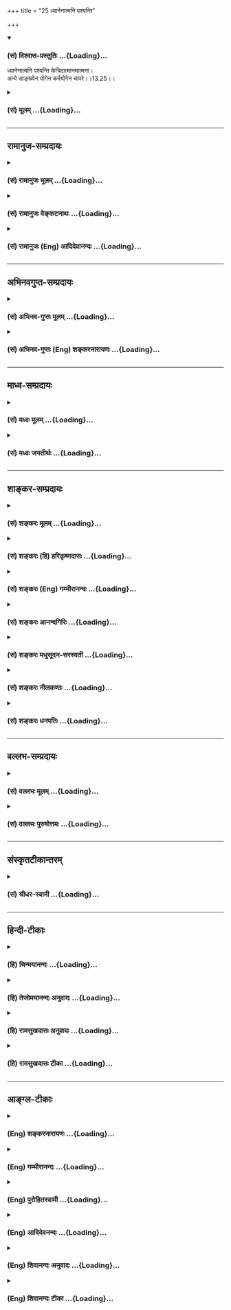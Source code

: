 +++
title = "25 ध्यानेनात्मनि पश्यन्ति"

+++
<div class="js_include" newlevelforh1="3" title="(सं) विश्वास-प्रस्तुतिः" unfilled url="/purANam/mahAbhAratam/06-bhIShma-parva/02-bhagavad-gItA-parva/saMskRtam/vishvAsa-prastutiH/13_xetra-xetrajna-yogaH/25_dhyAnenAtmani_pas.md">
<details open><summary><h3>(सं) विश्वास-प्रस्तुतिः ...{Loading}...</h3></summary>

ध्यानेनात्मनि पश्यन्ति केचिदात्मानमात्मना।  
अन्ये साङ्ख्येन योगेन कर्मयोगेन चापरे।।13.25।।
</details>
</div>
<div class="js_include collapsed" newlevelforh1="3" title="(सं) मूलम्" unfilled url="/purANam/mahAbhAratam/06-bhIShma-parva/02-bhagavad-gItA-parva/saMskRtam/mUlam/13_xetra-xetrajna-yogaH/25_dhyAnenAtmani_pas.md">
<details><summary><h3>(सं) मूलम् ...{Loading}...</h3></summary>

ध्यानेनात्मनि पश्यन्ति केचिदात्मानमात्मना।  
अन्ये साङ्ख्येन योगेन कर्मयोगेन चापरे।।13.25।।
</details>
</div>


_________________
## रामानुज-सम्प्रदायः
<div class="js_include collapsed" newlevelforh1="3" title="(सं) रामानुजः मूलम्" unfilled url="/purANam/mahAbhAratam/06-bhIShma-parva/02-bhagavad-gItA-parva/saMskRtam/rAmAnujaH/mUlam/13_xetra-xetrajna-yogaH/25_dhyAnenAtmani_pas.md">
<details><summary><h3>(सं) रामानुजः मूलम् ...{Loading}...</h3></summary>

।।13.25।।**अन्ये तु** कर्मयोगादिषु आत्मावलोकनसाधनेषु अनधिकृताः
**अन्येभ्यः** तत्त्वदर्शिभ्यो ज्ञानिभ्यः **श्रुत्वा** कर्मयोगादिभिः
आत्मानम् **उपासते; ते अपि** आत्मदर्शनेन मृत्युम् अतितरन्ति ये
**श्रुतिपरायणाः** श्रवणमात्रनिष्ठाः; ते **च** श्रवणनिष्ठाः पूतपापाः
क्रमेण कर्म योगादिकम् आरभ्य **अतितरन्ति एव मृत्युम्।** अपिशब्दात् च
पर्वभेदः अवगम्यते। अथ प्रकृतिसंसृष्टस्य आत्मनो विवेकानुसंधानप्रकारं
वक्तुं सर्वं स्थावरं जङ्गमं च सत्त्वं चिदचित्संसर्गजम् इत्याह --

</details>
</div>
<div class="js_include collapsed" newlevelforh1="3" title="(सं) रामानुजः वेङ्कटनाथः" unfilled url="/purANam/mahAbhAratam/06-bhIShma-parva/02-bhagavad-gItA-parva/saMskRtam/rAmAnujaH/venkaTanAthaH/13_xetra-xetrajna-yogaH/25_dhyAnenAtmani_pas.md">
<details><summary><h3>(सं) रामानुजः वेङ्कटनाथः ...{Loading}...</h3></summary>

  
  
।।13.25।। उक्तमेवार्थं श्लोकद्वयेन विवृण्वन्नात्मज्ञानस्य पर्वभेदानाह --
ध्यानेनेति। अधिकरणतया कर्मतया; करणतया च निर्देशादात्मशब्दत्रयमिह
भिन्नविषयमिति तत्तदुचितमाहआत्मनि शरीर इत्यादिना।
उत्तरोत्तरापकृष्टपर्वनिर्देशक्रमात् ध्यानशब्दोऽत्र साङ्ख्यादप्युत्कृष्टं
साक्षाद्योगाख्यं पर्वाभिधत्ते। अनिष्पन्नयोगा इत्यादि पर्वक्रमप्रदर्शनं
आत्मदर्शने स्वतन्त्रोपायत्वशङ्काव्युदासार्थम्। ज्ञानयोगेन साङ्ख्यानाम्
\[3।3\] इति पूर्वोक्तानुसारेणसाङ्ख्येन योगेन
इत्यस्यार्थमाहज्ञानयोगेनेति। अपरे इत्यनेन
प्रागुक्तकर्मयोगाधिकारिवर्गविवक्षेत्यभिप्रायेणाहज्ञानयोगानधिकारिण
इत्यादिना।  
  

</details>
</div>
<div class="js_include collapsed" newlevelforh1="3" title="(सं) रामानुजः (Eng) आदिदेवानन्दः" unfilled url="/purANam/mahAbhAratam/06-bhIShma-parva/02-bhagavad-gItA-parva/saMskRtam/rAmAnujaH/english/AdidevAnandaH/13_xetra-xetrajna-yogaH/25_dhyAnenAtmani_pas.md">
<details><summary><h3>(सं) रामानुजः (Eng) आदिदेवानन्दः ...{Loading}...</h3></summary>

13.25 The different type of Yogis are described herein: (1) Some with
perfect Yoga perceive the self (Atmanam) in the body with the mind
(Atmana) by meditation. (2) Others with imperfect Yoga see the self,
with mind rendered fit for Yoga, by Sankhya Yoga, namely, Jnana Yoga,
(3) Still others, (a) unalified to practise Jnana Yoga, and (b alified
but preferring an easier method, and (c) also distinguished persons like
Janaka - all these perceive the self after being alified for Yoga by
Karma Yoga which contains within itself knowledge (Jnana).

</details>
</div>


_________________
## अभिनवगुप्त-सम्प्रदायः
<div class="js_include collapsed" newlevelforh1="3" title="(सं) अभिनव-गुप्तः मूलम्" unfilled url="/purANam/mahAbhAratam/06-bhIShma-parva/02-bhagavad-gItA-parva/saMskRtam/abhinava-guptaH/mUlam/13_xetra-xetrajna-yogaH/25_dhyAnenAtmani_pas.md">
<details><summary><h3>(सं) अभिनव-गुप्तः मूलम् ...{Loading}...</h3></summary>

।।13.25 -- 13.26।। ध्यानेनेति। अन्य इति। ईदृशं च ज्ञानं प्रधानम्।
कैश्चित् \[आत्मा\] आत्मतया उपास्यते अन्यैः प्रागुक्तेन साङ्ख्यनयेन अपरैः
कर्मणा इतरैरपि स्वयमीदृशं +++(;N ईदृग्)+++ ज्ञानमजानद्भिरपि श्रवणप्रवणैः
यथाश्रुतमेवोपास्यते। तेऽपि मृत्युं संसारं तरन्ति। येन केनचिदुपायेन
भगवत्तत्त्वमुपास्यमानमुत्तारयति। अतः सर्वथा एवमासीतेत्युक्तम्।

</details>
</div>
<div class="js_include collapsed" newlevelforh1="3" title="(सं) अभिनव-गुप्तः (Eng) शङ्करनारायणः" unfilled url="/purANam/mahAbhAratam/06-bhIShma-parva/02-bhagavad-gItA-parva/saMskRtam/abhinava-guptaH/english/shankaranArAyaNaH/13_xetra-xetrajna-yogaH/25_dhyAnenAtmani_pas.md">
<details><summary><h3>(सं) अभिनव-गुप्तः (Eng) शङ्करनारायणः ...{Loading}...</h3></summary>

13.25 See Comment under 13.26

</details>
</div>


_________________
## माध्व-सम्प्रदायः
<div class="js_include collapsed" newlevelforh1="3" title="(सं) मध्वः मूलम्" unfilled url="/purANam/mahAbhAratam/06-bhIShma-parva/02-bhagavad-gItA-parva/saMskRtam/madhvaH/mUlam/13_xetra-xetrajna-yogaH/25_dhyAnenAtmani_pas.md">
<details><summary><h3>(सं) मध्वः मूलम् ...{Loading}...</h3></summary>

।।13.25 -- 13.26।। साङ्ख्येन वेदोक्तभगवत्स्वरूपज्ञानेन। कर्मिणामपि
श्रुत्वा ज्ञात्वा ध्यात्वा दृष्टिः। श्रावकाणां च ज्ञात्वा ध्यात्वा।
साङ्ख्यानां च ध्यात्वा। तथा च गौपवनश्रुतिः -- कर्म कृतवा च तच्छ्रुत्वा
ज्ञात्वा ध्यात्वाऽनुपश्यति। श्रावकोऽपि तथा ज्ञात्वा ध्यात्वा ज्ञान्यपि
पश्यति। अन्यथा तस्य दृष्टिर्हि कथञ्चिन्नोपजायते इति। अन्य
इत्यशक्तानामप्युपायदर्शनार्थम्।

</details>
</div>
<div class="js_include collapsed" newlevelforh1="3" title="(सं) मध्वः जयतीर्थः" unfilled url="/purANam/mahAbhAratam/06-bhIShma-parva/02-bhagavad-gItA-parva/saMskRtam/madhvaH/jayatIrthaH/13_xetra-xetrajna-yogaH/25_dhyAnenAtmani_pas.md">
<details><summary><h3>(सं) मध्वः जयतीर्थः ...{Loading}...</h3></summary>

।।13.25 -- 13.26।। अन्ये साङ्ख्येन योगेन इत्यत्र
कापिलतन्त्रोक्तप्रकृतिपुरुषविवेकज्ञानं साङ्ख्यमिति व्याख्यानमसत्;
कापिलतन्त्रस्यावैदिकस्यात्र ग्रहणायोगात्; तस्य भगवद्दर्शने
प्रधानसाधनत्वायोगाच्चेति भावेनान्यथा व्याचष्टे -- **साङ्ख्येने**ति।
ज्ञानेन परोक्षज्ञानेन। ध्यानेनेत्यत्र ध्यानादीनां
केवलानामेवेश्वरदर्शनसाधनत्वमुच्यत इत्यन्यथाप्रतीतिनिरासार्थमाह --
**कर्मिणामि**ति। दृष्टिः प्राप्येति शेषः। पाठक्रमादर्थक्रमस्य
प्राधान्याद्व्युत्क्रमेणोक्तिः। कुत एतत् इत्यत आह -- **तथा चे**ति।
ध्यात्वेत्येतज्ज्ञान्यपीत्युत्तरेणापि सम्बध्यते। ननु सर्वत्र सर्वस्य
संयोजने सत्येक एवायं प्रकारः स्यात्तथा चकेचिदन्ये परं इत्युक्तमयुक्तं
स्यादित्यत आह -- **अन्य** इति। ध्यानादावुत्तरोत्तरसाधने
साक्षादशक्तानामपिं तत्तदुपायज्ञानादिप्रदर्शनार्थमवस्थाभेदमाश्रित्यान्य
इत्याद्युक्तमित्यर्थः।

</details>
</div>


_________________
## शाङ्कर-सम्प्रदायः
<div class="js_include collapsed" newlevelforh1="3" title="(सं) शङ्करः मूलम्" unfilled url="/purANam/mahAbhAratam/06-bhIShma-parva/02-bhagavad-gItA-parva/saMskRtam/shankaraH/mUlam/13_xetra-xetrajna-yogaH/25_dhyAnenAtmani_pas.md">
<details><summary><h3>(सं) शङ्करः मूलम् ...{Loading}...</h3></summary>

।।13.25।। -- **ध्यानेन;** ध्यानं नाम शब्दादिभ्यो विषयेभ्यः श्रोत्रादीनि
करणानि मनसि उपसंहृत्य; मनश्च प्रत्यक्चेतयितरि; एकाग्रतया यत् चिन्तनं तत्
ध्यानम् तथा; ध्यायतीव बकः; ध्यायतीव पृथिवी; ध्यायन्तीव पर्वताः (छा0 उ₀
7।6।1) इति उपमोपादानात्। तैलधारावत् संततः अविच्छिन्नप्रत्ययो ध्यानम् तेन
ध्यानेन **आत्मनि** बुद्धौ **पश्यन्ति आत्मानं** प्रत्यक्चेतनम् **आत्मना**
स्वेनैव प्रत्यक्चेतनेन ध्यानसंस्कृतेन अन्तःकरणेन **केचित्** योगिनः।
**अन्ये साङ्ख्येन योगेन;** साङ्ख्यं नाम इमे सत्त्वरजस्तमांसि गुणाः मया
दृश्या अहं तेभ्योऽन्यः तद्व्यापारसाक्षिभूतः नित्यः गुणविलक्षणः आत्मा इति
चिन्तनम् एषः साङ्ख्यो योगः; तेन,पश्यन्ति आत्मानमात्मना इति वर्तते।
**कर्मयोगेन;** कर्मैव योगः; ईश्वरार्पणबुद्ध्या अनुष्ठीयमानं घटनरूपं
योगार्थत्वात् योगः उच्यते गुणतः तेन सत्त्वशुद्धिज्ञानोत्पत्तिद्वारेण **च
अपरे**।।

</details>
</div>
<div class="js_include collapsed" newlevelforh1="3" title="(सं) शङ्करः (हि) हरिकृष्णदासः" unfilled url="/purANam/mahAbhAratam/06-bhIShma-parva/02-bhagavad-gItA-parva/saMskRtam/shankaraH/hindI/harikRShNadAsaH/13_xetra-xetrajna-yogaH/25_dhyAnenAtmani_pas.md">
<details><summary><h3>(सं) शङ्करः (हि) हरिकृष्णदासः ...{Loading}...</h3></summary>

।।13.25।। यहाँ आत्मदर्शनके विषयमें ये ध्यान आदि भिन्नभिन्न साधन विकल्पसे
कहे जाते हैं --, शब्दादि विषयोंसे श्रोत्रादि इन्द्रियोंको हटाकर उनका
मनमें निरोध करके और मनको अन्तरात्मामें ( निरोध करके ) जो एकाग्रभावसे
चिन्तन करते रहना है; उसका नाम ध्यान है। तथा जैसे बगुला ध्यान करता है
जैसे पृथिवी ध्यान करती है जैसे पर्वत ध्यान करते हैं इत्यादि उपमा दी
जानेके कारण तैलधाराकी भाँति निरन्तर अविच्छिन्नभावसे चिन्तन करनेका नाम
ध्यान है; उस ध्यानद्वारा कितने ही योगीलोग आत्मामें -- बुद्धिमें; आत्माको
यानी प्रत्यक्चेतनको आत्मासे -- ध्यानाभ्यासद्वारा शुद्ध हुए अन्तःकरणसे --
देखते हैं। अन्य कई योगीजन साङ्ख्ययोगके द्वारा ( देखते हैं ) -- सत्त्व; रज
और तम -- ये तीनों गुण मुझसे देखे जानेवाले हैं और मैं उनसे भिन्न उनके
व्यापारका साक्षी; उन गुणोंसे विलक्षण और नित्य ( चेतन ) आत्मा हूँ इस
प्रकारके चिन्तनका नाम साङ्ख्य है; यही योग है; ऐसे साङ्ख्ययोगके द्वारा --
आत्मामें आत्माको देखते हैं। तथा अपर योगीजन कर्मयोगके द्वारा --
ईश्वरार्पणबुद्धिसे अनुष्ठान की हुई चेष्टाका नाम कर्म है; वही योगका साधन
होनेके कारण गौणरूपसे योग कहा जाता है; उस कर्मयोगके द्वारा -- अन्तःकरणकी
शुद्धि और,ज्ञानप्राप्तिके क्रमसे; ( आत्मामें आत्माको देखते हैं )।

</details>
</div>
<div class="js_include collapsed" newlevelforh1="3" title="(सं) शङ्करः (Eng) गम्भीरानन्दः" unfilled url="/purANam/mahAbhAratam/06-bhIShma-parva/02-bhagavad-gItA-parva/saMskRtam/shankaraH/english/gambhIrAnandaH/13_xetra-xetrajna-yogaH/25_dhyAnenAtmani_pas.md">
<details><summary><h3>(सं) शङ्करः (Eng) गम्भीरानन्दः ...{Loading}...</h3></summary>

13.25 Dhyanena, through meditation: Meditation means contemplation (on
the Self) after withdrawing into the mind with concentration the organs
of hearing etc. from the objects like sound etc., and then withdrawing
the mind into the indwelling conscious Self. Thus, from the citation of
such illustrations as, 'the crane meditates, as it were, 'the earth
meditates, as it were; the mountains meditate, as it were' (Ch. 7.6.1),
it follows that meditation is a constant and uninterrupted current of
thought like a line of pouring oil. Through that meditation, kecit, some
yogis; pasyanti, realize; the indwelling conscious atmanam, Self;
atmani, in (their) intellect; atmana, with the help of the internal
organ that has been purified by meditation. Anye, others; sankhyena
yogena, through Sankhya-yoga: Sankhya means thinking, 'These alities,
viz sattva, rajas and tamas, are objects of my perception; I am the
Self, distinct from them, a witness of their functions, eternal and
different from the alities.' This Sankhya is Yoga. \[By Sankhya is meant
that knowledge which arises from the foregoing reflection. This
knowledge is itself called Yoga (concentration of mind) inasmuch as it
is similar to Yoga in leading to the realization of the Self.\] Through
that they realize the Self with the help of the internal organ. This is
how it is to be construed. And anye, others; karma-yogena, through
Karma-yoga-action itself being the Yoga: Action performed with the idea
of dedication to God is figuratively called Yoga since it leads to Yoga.
(others realize) with the help of that (action), through purification of
the mind and rise of Knowledge. \[The best among the yogis are competent
for meditation (dhyana); the modiocre for reflection (Sankhya); and the
lowest for Karma-yoga.\]

</details>
</div>
<div class="js_include collapsed" newlevelforh1="3" title="(सं) शङ्करः आनन्दगिरिः" unfilled url="/purANam/mahAbhAratam/06-bhIShma-parva/02-bhagavad-gItA-parva/saMskRtam/shankaraH/AnandagiriH/13_xetra-xetrajna-yogaH/25_dhyAnenAtmani_pas.md">
<details><summary><h3>(सं) शङ्करः आनन्दगिरिः ...{Loading}...</h3></summary>

।।13.25।। अधमतमानधिकारिणो मोक्षमार्गे प्रवृत्तिं प्रतिलम्भयति -- **अन्ये
त्विति।** आचार्याधीनां श्रुतिमेवाभिनयति -- **इदमिति।** उपासनमेव विवृणोति
-- **श्रद्दधाना इति।** परोपदेशात्प्रवृत्तानामपि प्रवृत्तेः,साफल्यमाह --
**तेऽपीति।** तेषां मुख्याधिकारित्वं व्यावर्तयति -- **श्रुतीति।**
तेऽपीत्यपिना सूचितमर्थमाह -- **किमिति।**

</details>
</div>
<div class="js_include collapsed" newlevelforh1="3" title="(सं) शङ्करः मधुसूदन-सरस्वती" unfilled url="/purANam/mahAbhAratam/06-bhIShma-parva/02-bhagavad-gItA-parva/saMskRtam/shankaraH/madhusUdana-sarasvatI/13_xetra-xetrajna-yogaH/25_dhyAnenAtmani_pas.md">
<details><summary><h3>(सं) शङ्करः मधुसूदन-सरस्वती ...{Loading}...</h3></summary>

।।13.25।। अत्रात्मदर्शने साधनविकल्पा इमे कथ्यन्ते -- ध्यानेनेति। इह हि
चतुर्विधा जनाः केचिदुत्तमाः केचिन्मध्यमाः केचिन्मन्दाः केचिन्मन्दतरा इति
तत्रोत्तमानामात्मज्ञानसाधनमाह। ध्यानेन विजातीयप्रत्ययानन्तरितेन
सजातीयप्रत्ययप्रवाहेण श्रवणमननफलभूतेनात्मचिन्तनेन निदिध्यासनशब्दोदितेन
आत्मनि बुद्धौ पश्यन्ति साक्षात्कुर्वन्ति आत्मानं प्रत्यक्चेतनमात्मना
ध्यानसंस्कृतेनान्तःकरणेन केचिदुत्तमा योगिनः। मध्यमानामात्मज्ञानसाधनमाह।
अन्ये मध्यमाः साङ्ख्येन योगेन निदिध्यासनपूर्वभाविना श्रवणमननरूपेण
नित्यानित्यविवेकादिपूर्वकेण इमे गुणत्रयपरिणामा अनात्मानः सर्वे
मिथ्याभूतास्तत्साक्षिभूतो नित्यो विभुर्निर्विकारः सत्यः
समस्तजडसंबन्धशून्य आत्माहमित्येवं वेदान्तवाक्यविचारजन्येन चिन्तनेन
पश्यन्त्यात्मानमात्मनीति वर्तते। ध्यानोत्पत्तिद्वारेणेत्यर्थः। मन्दानां
ज्ञानसाधनमाह। कर्मयोगेन ईश्वरार्पणबुद्ध्या क्रियमाणेन फलाभिसन्धिरहितेन
तत्तद्वर्णाश्रमोचितेन वेदविहितेन कर्मकलापेन चापरे मन्दाः
पश्यन्त्यात्मानमात्मनीति वर्तते। सत्त्वशुद्ध्या
श्रवणमननध्यानोत्पत्तिद्वारेणेत्यर्थः।

</details>
</div>
<div class="js_include collapsed" newlevelforh1="3" title="(सं) शङ्करः नीलकण्ठः" unfilled url="/purANam/mahAbhAratam/06-bhIShma-parva/02-bhagavad-gItA-parva/saMskRtam/shankaraH/nIlakaNThaH/13_xetra-xetrajna-yogaH/25_dhyAnenAtmani_pas.md">
<details><summary><h3>(सं) शङ्करः नीलकण्ठः ...{Loading}...</h3></summary>

।।13.25।। एवंविधात्मदर्शनेऽधिकारिभेदेनोपायविकल्पानाह -- **ध्यानेनेति।**
अत्र ये आत्मानं विविदिषन्ति ते निष्कामकर्मणा परमेश्वरमाराधयन्ति ते
कर्मयोगिनः। तत एवोत्पन्नविविदिषा वेदान्तश्रवणे प्रवर्तन्ते। ततः
प्रमाणगतासंभावनानिवृत्तौ सत्यां तस्यैवार्थस्य मनने प्रवर्तन्ते
प्रमेयगतासंभावनानिवृत्त्यर्थं ते साङ्ख्याः। ततः प्रमाणप्रमेयगतासंभावनाया
निवृत्त्यनन्तरं अनात्मनि देहादावात्मबुद्धिरूपाया विपरीतभावनाया
निवृत्त्यर्थं निदिध्यासनं
विजातीयप्रत्ययतिरस्कारपूर्वकसजातीयप्रत्ययप्रवाहीकरणलक्षणं कर्तुं
प्रवर्तन्ते। ततस्तत्परिपाके आत्मनि बुद्धिवृत्तौ आत्मानं परमेश्वरं
पश्यन्ति ते ध्यायिनः। तत्र ये कर्मसाङ्ख्ययोर्निष्णातास्ते ध्यानेनात्मनि
देहे आत्मानं परमेश्वरं आत्मना बुद्ध्या पश्यन्ति। अन्ये त्वकृतकर्माणः
साङ्ख्येन योगेन विचारात्मकेन योगेन ध्यानद्वारा पश्यन्ति। अन्ये पुनः
कर्मयोगेनैव पूर्वोक्तलक्षणेन साङ्ख्या ध्यानद्वारा पश्यन्तीति साधनत्रयस्य
समुच्चयो न तु विकल्पः।

</details>
</div>
<div class="js_include collapsed" newlevelforh1="3" title="(सं) शङ्करः धनपतिः" unfilled url="/purANam/mahAbhAratam/06-bhIShma-parva/02-bhagavad-gItA-parva/saMskRtam/shankaraH/dhanapatiH/13_xetra-xetrajna-yogaH/25_dhyAnenAtmani_pas.md">
<details><summary><h3>(सं) शङ्करः धनपतिः ...{Loading}...</h3></summary>

।।13.25।। एवं तत्त्वंपदार्थौ संशोध्य
प्रतिपादितमिदानीमात्मदर्शनोपायविकल्पान्यथाधिकारं प्रतिपादयति --
ध्यानेनेति। केचिदुत्तमाधिकारिणो योगिनः एतज्जन्मनि जन्मान्तरे वा
कृताभ्यां श्रवणममनाभ्यामसंभावनादिदोषनिर्मुक्ताः शब्दादिविषयेभ्यः
श्रोत्रादीनि करणानि मनस्युपसंहृत्य मनश्च पत्गात्मन्येकाग्रं विधाय
तैलधारावत्संतताविच्छिन्नप्रत्ययेन निदिध्यासनापरपर्यायेण ध्यानेनात्मनि
बुद्धौ आत्मानं प्रत्यक्वेतनमात्मना ध्यानसंस्कृतेनान्तःकरणेन पश्यन्ति
साक्षात्कुर्वन्ति। आत्मनि देहे इति व्याख्याने तूक्तार्थापेक्षया
सामञ्जस्यं चिन्त्यम्। अन्ये मध्यमाधिकारिणः। श्रवणमननपरायणा इमे
सत्त्वरजस्तमांसि गुणाः सविकाराः अनात्मानं
मिथ्याभूतास्तद्य्वापारसाक्षिभूतोऽपिणामी नित्यो गुणविलक्षणो विभुः
सच्चिदानन्दघन आत्मेति वेदान्तविचारजन्येन चिन्तनात्मकेन साङ्ख्येन योगेन
ध्यानोत्पत्तिद्वारा आत्मन्यात्मानमात्मना पश्यन्तीति पूर्ववत्। अपरे
मन्दाधिकारिणः कर्मैव योगार्थत्वगुणेन योगस्तेन कर्मयोगेन
ईश्वरार्पणबुद्य्धानुष्ठीयमानेन
सत्त्वशुद्धश्रवणमननध्यानापरोक्षज्ञानोत्पत्तिद्वारेणात्मन्यात्मानमात्मना
पश्यन्तीति पूर्ववत्।

</details>
</div>


_________________
## वल्लभ-सम्प्रदायः
<div class="js_include collapsed" newlevelforh1="3" title="(सं) वल्लभः मूलम्" unfilled url="/purANam/mahAbhAratam/06-bhIShma-parva/02-bhagavad-gItA-parva/saMskRtam/vallabhaH/mUlam/13_xetra-xetrajna-yogaH/25_dhyAnenAtmani_pas.md">
<details><summary><h3>(सं) वल्लभः मूलम् ...{Loading}...</h3></summary>

।।13.25।। एवम्भूतदर्शनसाधनविकल्पानाह -- द्वाभ्यां ध्यानेनेति। आत्मनि
स्वस्मिन् आत्मना स्वेन; अन्ये साङ्ख्येन योगेनाष्टाङ्गेन; कर्मयोगेन चापरे
निष्कामेन पश्यन्त्यात्मानम्।

</details>
</div>
<div class="js_include collapsed" newlevelforh1="3" title="(सं) वल्लभः पुरुषोत्तमः" unfilled url="/purANam/mahAbhAratam/06-bhIShma-parva/02-bhagavad-gItA-parva/saMskRtam/vallabhaH/puruShottamaH/13_xetra-xetrajna-yogaH/25_dhyAnenAtmani_pas.md">
<details><summary><h3>(सं) वल्लभः पुरुषोत्तमः ...{Loading}...</h3></summary>

  
  
।।13.25।। नन्वेवं ज्ञानेनैव मुक्तिश्चेत्तदाऽन्यसाधनानामप्रयोजकत्वं
स्यादित्याशङ्क्यान्यसाधनस्वरूपमाह -- ध्यानेनेति द्वयेन। केचित् ज्ञानिनः
ध्यानेन परिकल्पनेन आत्महृदये आत्मना मनसा आत्मानं आत्मरूपं भगवन्तं
पश्यन्ति। अन्ये साङ्ख्येन नित्यानित्यवस्तुविवेकात्मकेन योगेन तथा
पश्यन्ति। अपरे कर्मयोगेन कर्मसु तदात्मकप्राकट्यरूपयोगेन पश्यन्ति
तद्रूपम्।  
  

</details>
</div>


_________________
## संस्कृतटीकान्तरम्
<div class="js_include collapsed" newlevelforh1="3" title="(सं) श्रीधर-स्वामी" unfilled url="/purANam/mahAbhAratam/06-bhIShma-parva/02-bhagavad-gItA-parva/saMskRtam/shrIdhara-svAmI/13_xetra-xetrajna-yogaH/25_dhyAnenAtmani_pas.md">
<details><summary><h3>(सं) श्रीधर-स्वामी ...{Loading}...</h3></summary>

।।13.25।। एवंभूतविविक्तात्मज्ञाने साधनविकल्पानाह **-- ध्यानेनेति**
द्वाभ्याम्। ध्यानेन आत्माकारप्रत्ययावृत्त्या। आत्मनि देहे आत्मना मनसा
एवमात्मानं केचित्पश्यन्ति। अन्ये तु साङ्ख्येन
प्रकृतिपुरुषवैलक्षण्यालोचनेन; योगेनाष्टाङ्गेन; अपरे च कर्मयोगेन
पश्यन्तीति सर्वत्रानुषङ्गः। एतेषां च ध्यानादीनां यथायोगं क्रमसमुच्चये
सत्यपि तत्तन्निष्ठाभेदाभिप्रायेण विकल्पोक्तिः।

</details>
</div>


_________________
## हिन्दी-टीकाः
<div class="js_include collapsed" newlevelforh1="3" title="(हि) चिन्मयानन्दः" unfilled url="/purANam/mahAbhAratam/06-bhIShma-parva/02-bhagavad-gItA-parva/hindI/chinmayAnandaH/13_xetra-xetrajna-yogaH/25_dhyAnenAtmani_pas.md">
<details><summary><h3>(हि) चिन्मयानन्दः ...{Loading}...</h3></summary>

।।13.25।। सर्वोपाधिविनिर्मुक्त आत्मा का शुद्ध स्वरूप में अनुभव करना ही
आध्यात्मिक साधना का अन्तिम लक्ष्य है; जिसके सम्पादन के लिए अनेक उपाय;
विकल्प यहाँ बताये गये हैं। मानव का व्यक्तित्व सुगठन उसी स्थिति से
प्रारम्भ होना चाहिए जहाँ वर्तमान काल में मनुष्य स्वयं को पाता है।
क्रमबद्ध पाठों के बिना कोई भी शिक्षा सफल नहीं हो सकती। अत्यन्त अशुद्ध एवं
चंचल मन के व्यक्ति के आत्मविकास के लिए भी अनुकूल साधन का होना आवश्यक है।
पूर्णत्व के सिद्धांत को केवल बौद्धिक स्तर पर समझने से ही आत्मिक उन्नति
नहीं हो सकती। ज्ञान के अनुरूप ही व्यक्ति का जीवन होने पर वास्तविक विकास
संभव होता। इसलिए; अपने वैचारिकजीवन को नियन्त्रित करने तथा पुनर्शिक्षा के
द्वारा उसे सही दिशा प्रदान करने में साधक को विवेक तथा उत्साह से पूर्ण
सक्रिय साधना का अभ्यास करने की आवश्यकता होती है। यही कारण है कि प्रत्येक
व्यक्ति को आत्मोन्नति के इस मार्ग में कठिनाई का अनुभव होता है। विभिन्न
प्रकार एवं स्तर के मनुष्यों के विकास के लिए; प्राचीनकाल के महान् ऋषियों
नेविभिन्न साधन मार्गों को खोज निकाला; जिन सबका साध्य एक ही है। प्रत्येक
मार्ग के अनुयायी के लिए वही मार्ग सबसे उपयुक्त है। किसी एक मार्ग को
अन्यों की अपेक्षा श्रेष्ठ नहीं कहा जा सकता है। एक औषधालय में अनेक
औषधियाँ रखी होती हैं प्रत्येक औषधि किसी रोग विशेष के लिए होती है और उस
रोग से पीड़ित रोगी के लिए स्वास्थ्यलाभ होने तक वही औषधि सर्वोत्तम होती
है। विभिन्न साधकों में प्रतीयमान भेद उनके मानसिक सन्तुलन और बौद्धिक
क्षमता के भेद के कारण होता है। शास्त्रीय भाषा में इसे अन्तकरण की अशुद्धि
कहते हैं। वे सब साधन; जिनके द्वारा चित्तशुद्धि प्राप्त होती है; बहिरंग
साधन या गौण साधन कहलाते हैं। चित्त के शुद्ध होने पर आत्मसाक्षात्कार का
अन्तरंग या साक्षात् साधन ध्यान है। कोई पुरुष ध्यान के द्वारा आत्मा को
देखते हैं ध्यान के विषय में शंकराचार्य जी लिखते हैं कि शब्दादि विषयों से
श्रोत्रादि इन्द्रियों को मन में उपरत करके मन को चैतन्यस्वरूप आत्मा में
एकाग्र करके चिन्तन करना ध्यान कहलाता है। इस चिन्तन में ध्येयविषयक
वृत्तिप्रवाह तैलधारा के समान अखण्ड और अविरल बना रहता है। स्वाभाविक है कि
यह मार्ग उन उत्तम साधकों के लिए हैं; जिनका हृदय और विवेक समान रूप से
विकसित होता है। आत्मा को देखने का अर्थ नेत्रों से रूपवर्ण देखना नहीं है;
अन्यथा यह तो वेदान्त के सिद्धांत का ही खंडन हो जायेगा। आत्मा तो द्रष्टा
है; दृश्य नहीं। अत; आत्मदर्शन से तात्पर्य स्वस्वरूपानुभूति से है। वह
अनुभव करतलामलक के दर्शन के समान स्पष्ट और सन्देह रहित होने के कारण यह
कहने की प्रथा पड़ गयी कि वे आत्मा को देखते हैं। आत्मा के द्वारा आत्मा को
देखते हैं शंकराचार्य जी इस भाग के भाष्य में कहते हैं ध्यान के द्वारा
आत्मा में अर्थात् ध्यान से सुसंस्कृत हुए अन्तकरण के द्वारा देखते हैं।
शुद्धांतकरण में ही आत्मा का स्पष्ट अनुभव होता है। किसी को इस बात पर
आश्चर्य़ हो सकता है कि यहाँ बुद्धि और अन्तकरण (मन) के लिए भी आत्मा शब्द
का ही प्रयोग क्यों किया गया है इसका कारण यह है कि जब साधक को अपने
पारमार्थिक सत्यस्वरूप का अनुभव होता है; तब उस सत्य की दृष्टि से मन;
बुद्धि आदि का कोई पृथक अस्तित्व नहीं रह जाता है। सब आत्मस्वरूप ही बन
जाते हैं। सभी तरंगें; फेन आदि समुद्र के अतिरिक्त कुछ नहीं है।
स्वप्नद्रष्टा; स्वप्न जगत् और स्वप्न के अनुभव ये सब वस्तुत जाग्रत्पुरुष
का मन ही है। इसी दृष्टि से हमारे आध्यात्मिक ग्रन्थों में हमारे
व्यक्तित्व के बाह्यतम पक्ष शरीरादि को भी आत्मा शब्द से निर्देशित किया
गया है। उपर्युक्त ध्यानयोग का मार्ग विवेक और वैराग्य से सुसम्पन्न उत्तम
अधिकारियों के ही उपयुक्त है। अत मध्यम प्रकार के साधकों के लिए उपायान्तर
बताते हैं। साङ्ख्य योग विवेक के होते हुए भी वैराग्य की कमी होने के कारण
जिन साधकों का मन ध्यान में स्थिर नहीं हो पाता और उनका तादात्म्य मन में
उठने वाली वृत्तियों के साथ हो जाता है; उनको साङ्ख्य योग का अभ्यास करने को
कहा गया है। क्रमबद्ध युक्तियुक्त विचार का वह मार्ग जिसके द्वारा; हम किसी
निश्चित सिद्धांत पर पहुँचते हैं; जो कभी प्रमाणान्तर या युक्ति से अन्यथा
सिद्ध नहीं हो सकता अर्थात् अकाट्य रहता है; साङ्ख्य योग कहलाता है। इस साधना
के अभ्यास में साधक को इस ज्ञान को दृढ़ बनाये रखना चाहिए कि मन में उठने
वाली ये वृत्तियाँ सत्व; रज और तमोगुण के कार्यरूप हैं तथा दृश्य हैं मैं
इनका साक्षी इन से भिन्न और नित्य हूँ। इस प्रकार; मन का ध्यान वृत्तियों
से हटकर साक्षी में स्थिर हो जाने पर अन्य वृत्तियाँ स्वत लीन हो जायेंगी
और निर्विकल्प आत्मा का बोधमात्र रह जायेगा। कर्मयोग जिन पुरुषों के अन्तकरण
में वासनाओं की प्रचुरता होती है; वे अध्ययनरूप साङ्ख्ययोग का पालन नहीं कर
सकते हैं और उनके लिए ध्यानयोग का प्रश्न ही नहीं उठता है। ऐसे साधकों के
लिए प्रथम वासना क्षय के उपाय के रूप में कर्मयोग का उपदेश दिया जाता है
जिसका गीता के तीसरे अध्याय में विशद् वर्णन किया गया है। अहंकार और
स्वार्थ को त्यागकर ईश्वरार्पण की भावना से कर्म करने से पूर्वसंचित
वासनाओं का क्षय हो जाता है और नई वासनाएं उत्पन्न नहीं होतीं। इस प्रकार;
चित्त के शुद्ध होने पर आत्मज्ञान की जिज्ञासा जागृत होने पर वह व्यक्ति
शास्त्राध्ययन के (साङ्ख्य योग) योग्य बन जाता है। तत्पश्चात् विवेक और
वैराग्य के दृढ़ होने पर ध्यान योग के द्वारा अध्यात्म साधना के सर्वोच्च
शिखर ब्रह्मात्मैक्यबोध को प्राप्त हो जाता है। संक्षेप में;
सत्त्वगुणप्रधान व्यक्ति के लिए ध्यानयोग उपयुक्त है। रजोगुण का आधिक्य और
सत्त्वगुण की न्यूनता से युक्त पुरुष के लिए साङ्ख्य योग है और सर्वथा
रजोगुण प्रधान पुरुष के लिए कर्मयोग का साधन है। तब फिर; तमोगुण प्रधान
अर्थात् जिसमें विचारशक्ति का अभाव हो; ऐसे व्यक्ति के लिए कौन सा उपाय है
भगवान् बताते हैं कि

</details>
</div>
<div class="js_include collapsed" newlevelforh1="3" title="(हि) तेजोमयानन्दः अनुवादः" unfilled url="/purANam/mahAbhAratam/06-bhIShma-parva/02-bhagavad-gItA-parva/hindI/tejomayAnandaH/anuvAdaH/13_xetra-xetrajna-yogaH/25_dhyAnenAtmani_pas.md">
<details><summary><h3>(हि) तेजोमयानन्दः अनुवादः ...{Loading}...</h3></summary>

।।13.25।। कोई पुरुष ध्यान के अभ्यास से आत्मा को आत्मा (हृदय) में आत्मा
(शुद्ध बुद्धि) के द्वारा देखते हैं; अन्य लोग साङ्ख्य योग के द्वारा तथा
कोई साधक कर्मयोग से (आत्मा को देखते हैं )।।

</details>
</div>
<div class="js_include collapsed" newlevelforh1="3" title="(हि) रामसुखदासः अनुवादः" unfilled url="/purANam/mahAbhAratam/06-bhIShma-parva/02-bhagavad-gItA-parva/hindI/rAmasukhadAsaH/anuvAdaH/13_xetra-xetrajna-yogaH/25_dhyAnenAtmani_pas.md">
<details><summary><h3>(हि) रामसुखदासः अनुवादः ...{Loading}...</h3></summary>

।।13.25।। कई मनुष्य ध्यानयोगके द्वारा, कई साङ्ख्ययोगके द्वारा और कई
कर्मयोगके द्वारा अपने-आपसे अपने-आपमें परमात्मतत्त्वका अनुभव करते हैं।

</details>
</div>
<div class="js_include collapsed" newlevelforh1="3" title="(हि) रामसुखदासः टीका" unfilled url="/purANam/mahAbhAratam/06-bhIShma-parva/02-bhagavad-gItA-parva/hindI/rAmasukhadAsaH/TIkA/13_xetra-xetrajna-yogaH/25_dhyAnenAtmani_pas.md">
<details><summary><h3>(हि) रामसुखदासः टीका ...{Loading}...</h3></summary>

।।13.25।।***व्याख्या --***  **ध्यानेनात्मनि पश्यन्ति
केचिदात्मानमात्मना --** पाँचवें अध्यायके सत्ताईसवेंअट्ठाईसवें श्लोकोंमें
छठे अध्यायके दसवेंसे अट्ठाईसवें श्लोकतक और आठवें अध्यायके आठवेंसे
चौदहवें श्लोकतक जो सगुणसाकार; निर्गुणनिराकार आदिके ध्यानका वर्णन हुआ है;
उस ध्यानमें जिसकी जैसी रुचि; श्रद्धाविश्वास और योग्यता है; उसके अनुसार
ध्यान करके कई साधक अपनेआपसे अपनेमें परमात्मतत्त्वका अनुभव करते हैं। जो
सम्बन्धविच्छेद प्रकृति और पुरुषको अलगअलग जाननेसे होता है; वह
सम्बन्धविच्छेद ध्यानसे भी होता है। ध्यान न तो चित्तकी मूढ़ वृत्तिमें
होता है और न क्षिप्त वृत्तिमें होता है। ध्यान विक्षिप्त वृत्तिमें आरम्भ
होता है। चित्त जब स्वरूपमें एकाग्र हो जाता है; तब समाधि हो जाती है।
एकाग्र होनेपर चित्त निरुद्ध हो जाता है। इस तरह जिस अवस्थामें चित्त
निरुद्ध हो जाता है। उस अवस्थामें चित्त संसार; शरीर; वृत्ति; चिन्तन आदिसे
भी उपरत हो जाता है। उस समय ध्यानयोगी अपनेआपसे अपनेआपमें अपना अनुभव करके
सन्तुष्ट हो जाता है (गीता 6। 19 20)।**अन्ये साङ्ख्येन योगेन --** दूसरे
अध्यायके ग्यारहवेंसे तीसवें श्लोकतक चौथे अध्यायके तैंतीसवेंसे
उन्तालीसवें श्लोकतक पाँचवें अध्यायके आठवें; नवें तथा तेरहवेंसे छब्बीसवें
श्लोकतक और बारहवें अध्यायके चौथेपाँचवें आदि श्लोकोंमें कहे हुए
साङ्ख्ययोगके द्वारा कई साधक अपनेआपसे अपनेमें परमात्मतत्त्वका अनुभव करते
हैं। साङ्ख्ययोग नाम है विवेकका। उस विवेकके द्वारा सत्असत्का निर्णय हो जाता
है कि सत् नित्य है; सर्वव्यापक है; स्थिर स्वभाववाला है; अचल है; अव्यक्त
है; अचिन्त्य है और असत् चल है; अनित्य है; विकारी है; परिवर्तनशील है। ऐसे
विवेकविचारसे साङ्ख्ययोगी प्रकृति और उसके कार्यसे बिलकुल अलग हो जाता है और
अपनेआपसे अपनेआपमें परमात्मतत्त्वका अनुभव कर लेता है।**कर्मयोगेन चापरे
--** दूसरे अध्यायके सैंतालीसवेंसे तिरपनवें श्लोकतक तीसरे अध्यायके
सातवेंसे उन्नीसवें श्लोकतक चौथे अध्यायके सोलहवेंसे बत्तीसवें श्लोकतक
पाँचवें अध्यायके छठेसातवें आदि श्लोकोंमें कहे हुए कर्मयोगके द्वारा कई
साधक अपनेआपसे अपनेमें परमात्मतत्त्वका अनुभव करते हैं। जो सम्बन्धविच्छेद
प्रकृति और पुरुषको अलगअलग जाननेसे होता है; वह सम्बन्धविच्छेद कर्मयोगसे
भी होता है। कर्मयोगी जो कुछ भी करे; वह केवल संसारके हितके लिये ही करे।
यज्ञ; दान; तप; तीर्थ; व्रत आदि जो कुछ भी करे; वह सब मात्र प्राणियोंके
कल्याणके लिये ही करे; अपने लिये नहीं। ऐसा करनेसे स्वयंका उन क्रियाओंसे;
पदार्थ; शरीर आदिसे सम्बन्धविच्छेद हो जाता है और अपनेआपसे अपनेमें
परमात्मतत्त्वका अनुभव हो जाता है। मनुष्यने स्वाभाविक ही अपनेमें देहको
स्वीकार किया है; माना है। इस मान्यताको दूर करनेके लिये
अपनेमें,परमात्माको देखना अर्थात् देहकी जगह अपनेमें परमात्माको मानना बहुत
आवश्यक है। अपनेमें परमात्माको देखना करणनिरपेक्ष होता है। करणसापेक्ष ज्ञान
प्रकृतिके सम्बन्धसे होता है। इसलिये साधक किसी करणके द्वारा परमात्मामें
स्थित नहीं होता; प्रत्युत स्वयं ही स्थित होता है स्वयंकी परमात्मामें
स्थिति किसी करणके द्वारा हो ही नहीं सकती।

</details>
</div>


_________________
## आङ्ग्ल-टीकाः
<div class="js_include collapsed" newlevelforh1="3" title="(Eng) शङ्करनारायणः" unfilled url="/purANam/mahAbhAratam/06-bhIShma-parva/02-bhagavad-gItA-parva/english/shankaranArAyaNaH/13_xetra-xetrajna-yogaH/25_dhyAnenAtmani_pas.md">
<details><summary><h3>(Eng) शङ्करनारायणः ...{Loading}...</h3></summary>

13.25. \[However\] by means of meditation, certain persons (Yogis)
perceive the Self as the Self in the self (the heart etc.); others by
the knowledge-Yoga; and others by the action-Yoga.

</details>
</div>
<div class="js_include collapsed" newlevelforh1="3" title="(Eng) गम्भीरानन्दः" unfilled url="/purANam/mahAbhAratam/06-bhIShma-parva/02-bhagavad-gItA-parva/english/gambhIrAnandaH/13_xetra-xetrajna-yogaH/25_dhyAnenAtmani_pas.md">
<details><summary><h3>(Eng) गम्भीरानन्दः ...{Loading}...</h3></summary>

13.25 Through meditation some realize the Self in (their) intellect with
the help of the internal organ; others through Sankhya-yoga, and others
through Karma-yoga.

</details>
</div>
<div class="js_include collapsed" newlevelforh1="3" title="(Eng) पुरोहितस्वामी" unfilled url="/purANam/mahAbhAratam/06-bhIShma-parva/02-bhagavad-gItA-parva/english/purohitasvAmI/13_xetra-xetrajna-yogaH/25_dhyAnenAtmani_pas.md">
<details><summary><h3>(Eng) पुरोहितस्वामी ...{Loading}...</h3></summary>

13.25 Some realise the Supreme by meditating, by its aid, on the Self
within, others by pure reason, others by right action.

</details>
</div>
<div class="js_include collapsed" newlevelforh1="3" title="(Eng) आदिदेवनन्दः" unfilled url="/purANam/mahAbhAratam/06-bhIShma-parva/02-bhagavad-gItA-parva/english/AdidevanandaH/13_xetra-xetrajna-yogaH/25_dhyAnenAtmani_pas.md">
<details><summary><h3>(Eng) आदिदेवनन्दः ...{Loading}...</h3></summary>

13.25 Some perceive the self within the self (body) by meditation by the
self (mind), others by Sankhya Yoga, and still others by Karma Yoga.

</details>
</div>
<div class="js_include collapsed" newlevelforh1="3" title="(Eng) शिवानन्दः अनुवादः" unfilled url="/purANam/mahAbhAratam/06-bhIShma-parva/02-bhagavad-gItA-parva/english/shivAnandaH/anuvAdaH/13_xetra-xetrajna-yogaH/25_dhyAnenAtmani_pas.md">
<details><summary><h3>(Eng) शिवानन्दः अनुवादः ...{Loading}...</h3></summary>

13.25 Some by meditation behold the Self in the self by the self, others
by the Yoga of knowledge, and still others by the Yoga of action.

</details>
</div>
<div class="js_include collapsed" newlevelforh1="3" title="(Eng) शिवानन्दः टीका" unfilled url="/purANam/mahAbhAratam/06-bhIShma-parva/02-bhagavad-gItA-parva/english/shivAnandaH/TIkA/13_xetra-xetrajna-yogaH/25_dhyAnenAtmani_pas.md">
<details><summary><h3>(Eng) शिवानन्दः टीका ...{Loading}...</h3></summary>

13.25 ध्यानेन by meditation; आत्मनि in the self; पश्यन्ति behold; केचित्
some; आत्मानम् the Self; आत्मना by the self; अन्ये others; साङ्ख्येन
योगेन by the Yoga of knowledge (by the Sankhya Yoga); कर्मयोगेन by Karma
Yoga; च and; अपरे others.Commentary There are severla paths to reach the
knowledge of the Self according to the nature or temperament and
capacity of the individual. The first path is the Yoga of meditation
taught by Maharshi Patanjali. The Raja Yogins behold the Supreme Self in
the self (Buddhi) by the self (purified mind). Meditation is a continous
and unbroken flow of thought of the Self like the flow of oil from one
vessel to another. Through concentration hearing and the other senses
are withdrawn into the mind. The senses are not allowed to run towards
their respective sensual objects. They are kept under proper check and
control through the process of abstraction. Then the mind itself is made
to abide in the Self through constant meditation on the Self. The mind
is refined or purified by meditation. The mind that is rendered pure
will naturally move towards the Self. It is not attracted by nor is it
attached to the sensual objects.Sankhya Yoga is Jnana Yoga. The aspirant
does Vichara (analysis; reflection) and separates himself from the three
alities of Nature; the three bodies and the five sheaths and identifies
himself with the witness (Self). He thinks and feels; I am distinct from
the three alities. I am the silent witness. I am unattached. I am
nondoer. I am nonenjoyer. I am immortal; eternal; selfexistent;
selfluminous; indivisible; unborn and unchanging.The Karma Yogi
surrenders his actions and their fruits to the Lord. He has Isvarapana
Buddhi (intelligence that offers everything to God). This produces
purity of mind which gives rise to knowledge of the Self. Karma Yoga
brings about concentration of the mind through the purification of the
mind. It leads to Yoga through the purification of the mind and so it is
spoken of as Yoga itself.Those who practise Sankhya Yoga are the highest
class of spiritual aspirants. Those who practise the Yoga of meditation
are aspirants of the middling class. Those who practise Karma Yoga are
the lowest class of spiritual aspirants. The aspirants of the middling
and lowest class soon become aspirants of the highest class through
rigorous Sadhana or spiritual practices. (Cf.V.5VI.46)

</details>
</div>
